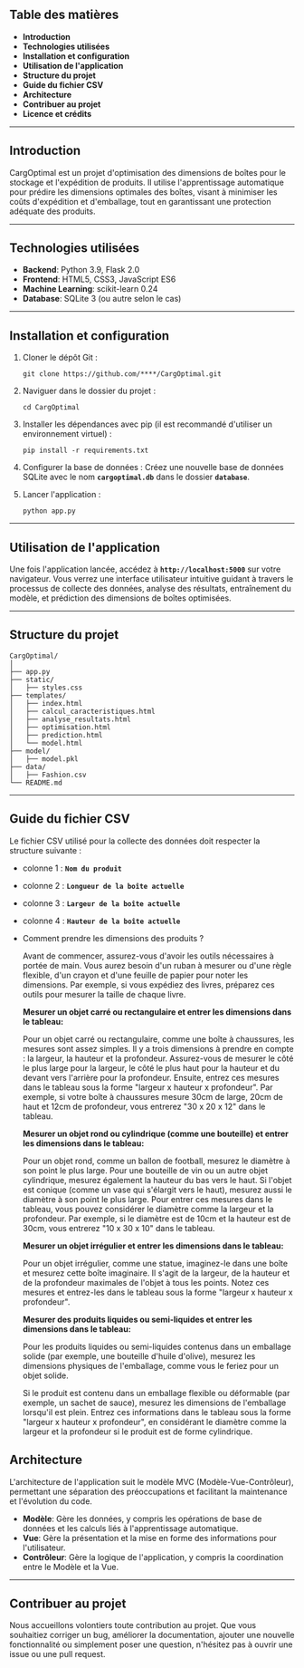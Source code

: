 ## **Table des matières**

- **Introduction**
- **Technologies utilisées**
- **Installation et configuration**
- **Utilisation de l'application**
- **Structure du projet**
- **Guide du fichier CSV**
- **Architecture**
- **Contribuer au projet**
- **Licence et crédits**

---

## **Introduction**

CargOptimal est un projet d'optimisation des dimensions de boîtes pour le stockage et l'expédition de produits. Il utilise l'apprentissage automatique pour prédire les dimensions optimales des boîtes, visant à minimiser les coûts d'expédition et d'emballage, tout en garantissant une protection adéquate des produits.

---

## **Technologies utilisées**

- **Backend**: Python 3.9, Flask 2.0
- **Frontend**: HTML5, CSS3, JavaScript ES6
- **Machine Learning**: scikit-learn 0.24
- **Database**: SQLite 3 (ou autre selon le cas)

---

## **Installation et configuration**

1. Cloner le dépôt Git :
    
    ```
    git clone https://github.com/****/CargOptimal.git
    
    ```
    
2. Naviguer dans le dossier du projet :
    
    ```
    cd CargOptimal
    
    ```
    
3. Installer les dépendances avec pip (il est recommandé d'utiliser un environnement virtuel) :
    
    ```
    pip install -r requirements.txt
    
    ```
    
4. Configurer la base de données : Créez une nouvelle base de données SQLite avec le nom **`cargoptimal.db`** dans le dossier **`database`**.
5. Lancer l'application :
    
    ```
    python app.py
    
    ```
    

---

## **Utilisation de l'application**

Une fois l'application lancée, accédez à **`http://localhost:5000`** sur votre navigateur. Vous verrez une interface utilisateur intuitive guidant à travers le processus de collecte des données, analyse des résultats, entraînement du modèle, et prédiction des dimensions de boîtes optimisées.

---

## **Structure du projet**

```
CargOptimal/
│
├── app.py
├── static/
│   ├── styles.css
├── templates/
│   ├── index.html
│   ├── calcul_caracteristiques.html
│   ├── analyse_resultats.html
│   ├── optimisation.html
│   ├── prediction.html
│   └── model.html
├── model/
│   ├── model.pkl
├── data/
│   ├── Fashion.csv
└── README.md

```

---

## **Guide du fichier CSV**

Le fichier CSV utilisé pour la collecte des données doit respecter la structure suivante :

- colonne 1 : **`Nom du produit`**
- colonne 2 : **`Longueur de la boîte actuelle`**
- colonne 3 : **`Largeur de la boîte actuelle`**
- colonne 4 : **`Hauteur de la boîte actuelle`**

- Comment prendre les dimensions des produits ?
    
    Avant de commencer, assurez-vous d'avoir les outils nécessaires à portée de main. Vous aurez besoin d'un ruban à mesurer ou d'une règle flexible, d'un crayon et d'une feuille de papier pour noter les dimensions. Par exemple, si vous expédiez des livres, préparez ces outils pour mesurer la taille de chaque livre.
    
    **Mesurer un objet carré ou rectangulaire et entrer les dimensions dans le tableau:**
    
    Pour un objet carré ou rectangulaire, comme une boîte à chaussures, les mesures sont assez simples. Il y a trois dimensions à prendre en compte : la largeur, la hauteur et la profondeur. Assurez-vous de mesurer le côté le plus large pour la largeur, le côté le plus haut pour la hauteur et du devant vers l'arrière pour la profondeur. Ensuite, entrez ces mesures dans le tableau sous la forme "largeur x hauteur x profondeur". Par exemple, si votre boîte à chaussures mesure 30cm de large, 20cm de haut et 12cm de profondeur, vous entrerez "30 x 20 x 12" dans le tableau.
    
    **Mesurer un objet rond ou cylindrique (comme une bouteille) et entrer les dimensions dans le tableau:**
    
    Pour un objet rond, comme un ballon de football, mesurez le diamètre à son point le plus large. Pour une bouteille de vin ou un autre objet cylindrique, mesurez également la hauteur du bas vers le haut. Si l'objet est conique (comme un vase qui s'élargit vers le haut), mesurez aussi le diamètre à son point le plus large. Pour entrer ces mesures dans le tableau, vous pouvez considérer le diamètre comme la largeur et la profondeur. Par exemple, si le diamètre est de 10cm et la hauteur est de 30cm, vous entrerez "10 x 30 x 10" dans le tableau.
    
    **Mesurer un objet irrégulier et entrer les dimensions dans le tableau:**
    
    Pour un objet irrégulier, comme une statue, imaginez-le dans une boîte et mesurez cette boîte imaginaire. Il s'agit de la largeur, de la hauteur et de la profondeur maximales de l'objet à tous les points. Notez ces mesures et entrez-les dans le tableau sous la forme "largeur x hauteur x profondeur".
    
    **Mesurer des produits liquides ou semi-liquides et entrer les dimensions dans le tableau:**
    
    Pour les produits liquides ou semi-liquides contenus dans un emballage solide (par exemple, une bouteille d'huile d'olive), mesurez les dimensions physiques de l'emballage, comme vous le feriez pour un objet solide.
    
    Si le produit est contenu dans un emballage flexible ou déformable (par exemple, un sachet de sauce), mesurez les dimensions de l'emballage lorsqu'il est plein. Entrez ces informations dans le tableau sous la forme "largeur x hauteur x profondeur", en considérant le diamètre comme la largeur et la profondeur si le produit est de forme cylindrique.
    

## **Architecture**

L'architecture de l'application suit le modèle MVC (Modèle-Vue-Contrôleur), permettant une séparation des préoccupations et facilitant la maintenance et l'évolution du code.

- **Modèle**: Gère les données, y compris les opérations de base de données et les calculs liés à l'apprentissage automatique.
- **Vue**: Gère la présentation et la mise en forme des informations pour l'utilisateur.
- **Contrôleur**: Gère la logique de l'application, y compris la coordination entre le Modèle et la Vue.

---

## **Contribuer au projet**

Nous accueillons volontiers toute contribution au projet. Que vous souhaitiez corriger un bug, améliorer la documentation, ajouter une nouvelle fonctionnalité ou simplement poser une question, n'hésitez pas à ouvrir une issue ou une pull request.
